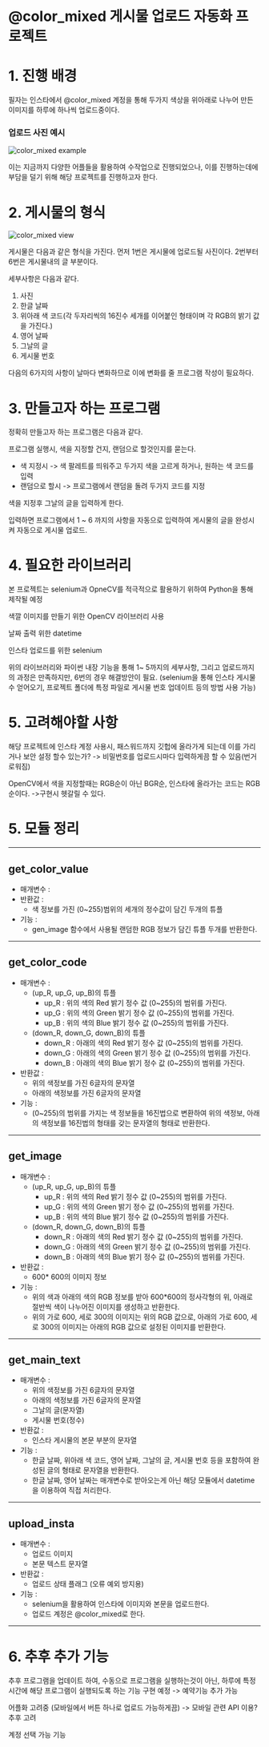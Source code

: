 @color_mixed 게시물 업로드 자동화 프로젝트
===

# 1. 진행 배경

필자는 인스타에서 @color_mixed 계정을 통해 두가지 색상을 위아래로 나누어 만든 이미지를 하루에 하나씩 업로드중이다.

### 업로드 사진 예시
![color_mixed example](https://user-images.githubusercontent.com/76836510/152685460-bf4d2ff4-8c3d-4011-83cb-f67accf88f82.jpg)

이는 지금까지 다양한 어플들을 활용하여 수작업으로 진행되었으나, 이를 진행하는데에 부담을 덜기 위해 해당 프로젝트를 진행하고자 한다.

# 2. 게시물의 형식

![color_mixed view](https://user-images.githubusercontent.com/76836510/152686080-bbe862d2-c745-4508-a063-d1ebad8243de.jpg)

게시물은 다음과 같은 형식을 가진다.
먼저 1번은 게시물에 업로드될 사진이다.
2번부터 6번은 게시물내의 글 부분이다.

세부사항은 다음과 같다.
1. 사진
2. 한글 날짜
3. 위아래 색 코드(각 두자리씩의 16진수 세개를 이어붙인 형태이며 각 RGB의 밝기 값을 가진다.)
4. 영어 날짜
5. 그날의 글
6. 게시물 번호

다음의 6가지의 사항이 날마다 변화하므로 이에 변화를 줄 프로그램 작성이 필요하다.

# 3. 만들고자 하는 프로그램

정확히 만들고자 하는 프로그램은 다음과 같다.

프로그램 실행시, 색을 지정할 건지, 랜덤으로 할것인지를 묻는다.

- 색 지정시 -> 색 팔레트를 띄워주고 두가지 색을 고르게 하거나, 원하는 색 코드를 입력
- 랜덤으로 할시 -> 프로그램에서 랜덤을 돌려 두가지 코드를 지정

색을 지정후 그날의 글을 입력하게 한다.

입력하면 프로그램에서 1 ~ 6 까지의 사항을 자동으로 입력하여 게시물의 글을 완성시켜 자동으로 게시물 업로드.

# 4. 필요한 라이브러리

본 프로젝트는 selenium과 OpneCV를 적극적으로 활용하기 위하여 Python을 통해 제작될 예정 

색깔 이미지를 만들기 위한 OpenCV 라이브러리 사용

날짜 출력 위한 datetime

인스타 업로드를 위한 selenium

위의 라이브러리와 파이썬 내장 기능을 통해 1~ 5까지의 세부사항, 그리고 업로드까지의 과정은 만족하지만, 6번의 경우 해결방안이 필요.
(selenium을 통해 인스타 게시물 수 얻어오기, 프로젝트 폴더에 특정 파일로 게시물 번호 업데이트 등의 방법 사용 가능)

# 5. 고려해야할 사항
해당 프로젝트에 인스타 계정 사용시, 패스워드까지 깃헙에 올라가게 되는데 이를 가리거나 보안 설정 할수 있는가?
-> 비밀번호를 업로드시마다 입력하게끔 할 수 있음(번거로워짐)

OpenCV에서 색을 지정할때는 RGB순이 아닌 BGR순, 인스타에 올라가는 코드는 RGB 순이다.
->구현시 헷갈릴 수 있다.

# 5. 모듈 정리

---
## get_color_value
- 매개변수 :
- 반환값 :
    - 색 정보를 가진 (0~255)범위의 세개의 정수값이 담긴 두개의 튜플
- 기능 :
    - gen_image 함수에서 사용될 랜덤한 RGB 정보가 담긴 튜플 두개를 반환한다.

---
## get_color_code
- 매개변수 :
    - (up_R, up_G, up_B)의 튜플
        - up_R : 위의 색의 Red 밝기 정수 값 (0~255)의 범위를 가진다.
        - up_G : 위의 색의 Green 밝기 정수 값 (0~255)의 범위를 가진다.
        - up_B : 위의 색의 Blue 밝기 정수 값 (0~255)의 범위를 가진다.
    - (down_R, down_G, down_B)의 튜플
        - down_R : 아래의 색의 Red 밝기 정수 값 (0~255)의 범위를 가진다.
        - down_G : 아래의 색의 Green 밝기 정수 값 (0~255)의 범위를 가진다.
        - down_B : 아래의 색의 Blue 밝기 정수 값 (0~255)의 범위를 가진다.
- 반환값 :
    - 위의 색정보를 가진 6글자의 문자열
    - 아래의 색정보를 가진 6글자의 문자열
- 기능 :
    - (0~255)의 범위를 가지는 색 정보들을 16진법으로 변환하여 위의 색정보, 아래의 색정보를 16진법의 형태를 갖는 문자열의 형태로 반환한다.

---
## get_image
- 매개변수 :
    - (up_R, up_G, up_B)의 튜플
        - up_R : 위의 색의 Red 밝기 정수 값 (0~255)의 범위를 가진다.
        - up_G : 위의 색의 Green 밝기 정수 값 (0~255)의 범위를 가진다.
        - up_B : 위의 색의 Blue 밝기 정수 값 (0~255)의 범위를 가진다.
    - (down_R, down_G, down_B)의 튜플
        - down_R : 아래의 색의 Red 밝기 정수 값 (0~255)의 범위를 가진다.
        - down_G : 아래의 색의 Green 밝기 정수 값 (0~255)의 범위를 가진다.
        - down_B : 아래의 색의 Blue 밝기 정수 값 (0~255)의 범위를 가진다.
- 반환값 :
    - 600* 600의 이미지 정보
- 기능 :
    - 위의 색과 아래의 색의 RGB 정보를 받아 600*600의 정사각형의 위, 아래로 절반씩 색이 나누어진 이미지를 생성하고 반환한다.
    - 위의 가로 600, 세로 300의 이미지는 위의 RGB 값으로, 아래의 가로 600, 세로 300의 이미지는 아래의 RGB 값으로 설정된 이미지를 반환한다.

---
## get_main_text
- 매개변수 :
    - 위의 색정보를 가진 6글자의 문자열
    - 아래의 색정보를 가진 6글자의 문자열
    - 그날의 글(문자열)
    - 게시물 번호(정수)
- 반환값 :
    - 인스타 게시물의 본문 부분의 문자열
- 기능 :
    - 한글 날짜, 위아래 색 코드, 영어 날짜, 그날의 글, 게시물 번호 등을 포함하여 완성된 글의 형태로 문자열을 반환한다.
    - 한글 날짜, 영어 날짜는 매개변수로 받아오는게 아닌 해당 모듈에서 datetime을 이용하여 직접 처리한다. 

---
## upload_insta
- 매개변수 :
    - 업로드 이미지
    - 본문 텍스트 문자열
- 반환값 :
    - 업로드 상태 플래그 (오류 예외 방지용)
- 기능 :
    - selenium을 활용하여 인스타에 이미지와 본문을 업로드한다.
    - 업로드 계정은 @color_mixed로 한다.

---
# 6. 추후 추가 기능

추후 프로그램을 업데이트 하여, 수동으로 프로그램을 실행하는것이 아닌, 하루에 특정시간에 해당 프로그램이 실행되도록 하는 기능 구현 예정
-> 예약기능 추가 가능

어플화 고려중 (모바일에서 버튼 하나로 업로드 가능하게끔) -> 모바일 관련 API 이용? 추후 고려

계정 선택 가능 기능
